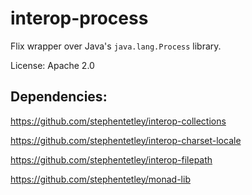 # interop-process

Flix wrapper over Java's `java.lang.Process` library. 

License: Apache 2.0

## Dependencies: 

https://github.com/stephentetley/interop-collections

https://github.com/stephentetley/interop-charset-locale

https://github.com/stephentetley/interop-filepath

https://github.com/stephentetley/monad-lib

